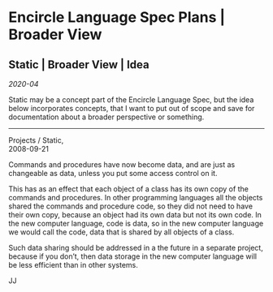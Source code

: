 Encircle Language Spec Plans | Broader View
===========================================

Static | Broader View | Idea
----------------------------

*2020-04*

Static may be a concept part of the Encircle Language Spec, but the idea below incorporates concepts, that I want to put out of scope and save for documentation about a broader perspective or something.

-----

Projects / Static,  
2008-09-21

Commands and procedures have now become data, and are just as changeable as data, unless you put some access control on it.

This has as an effect that each object of a class has its own copy of the commands and procedures. In other programming languages all the objects shared the commands and procedure code, so they did not need to have their own copy, because an object had its own data but not its own code. In the new computer language, code is data, so in the new computer language we would call the code, data that is shared by all objects of a class.

Such data sharing should be addressed in a the future in a separate project, because if you don’t, then data storage in the new computer language will be less efficient than in other systems.

JJ
